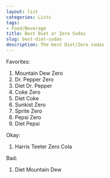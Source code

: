 ```yaml
---
layout: list
categories: Lists
tags:
- Food/Beverage
title: Best Diet or Zero Sodas
slug: best-diet-sodas
description: The best Diet/Zero sodas
---
```


Favorites:
1. Mountain Dew Zero
2. Dr. Pepper Zero
3. Diet Dr. Pepper
4. Coke Zero
5. Diet Coke
6. Sunkist Zero
7. Sprite Zero
8. Pepsi Zero
9. Diet Pepsi

Okay:
1. Harris Teeter Zero Cola

Bad:
1. Diet Mountain Dew